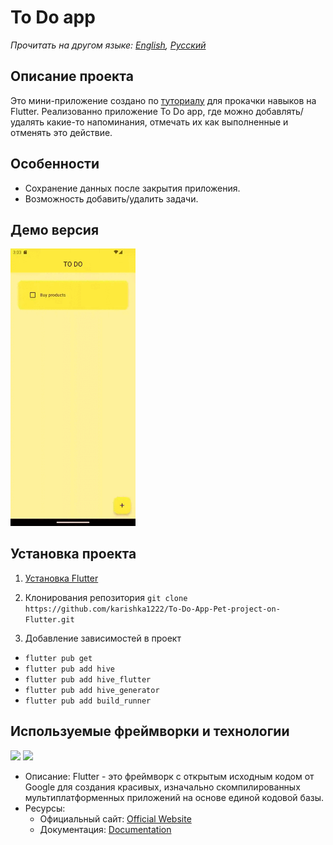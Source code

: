 # To Do app

_Прочитать на другом языке: [English](README.md), [Русский](README.ru.md)_

## Описание проекта

Это мини-приложение создано по [туториалу](https://www.youtube.com/watch?v=HQ_ytw58tC4&t=4228s) для прокачки навыков на Flutter.
Реализованно приложение To Do app, где можно добавлять/удалять какие-то напоминания, отмечать их как выполненные и отменять это действие.

## Особенности

- Сохранение данных после закрытия приложения.
- Возможность добавить/удалить задачи.

## Демо версия

<img src="assets/demo/demo.gif" width="200" />

## Установка проекта

1. [Установка Flutter](https://docs.flutter.dev/get-started/install)

2. Клонирования репозитория
   `git clone https://github.com/karishka1222/To-Do-App-Pet-project-on-Flutter.git`

3. Добавление зависимостей в проект

- `flutter pub get`
- `flutter pub add hive`
- `flutter pub add hive_flutter`
- `flutter pub add hive_generator`
- `flutter pub add build_runner`

## Используемые фреймворки и технологии

<img src="https://img.shields.io/badge/Flutter%20-%2302569B.svg?&style=for-the-badge&logo=Flutter&logoColor=white" />

<img src="https://img.shields.io/badge/dart-%230175C2.svg?&style=for-the-badge&logo=dart&logoColor=white"/>

* Описание: Flutter - это фреймворк с открытым исходным кодом от Google для создания красивых, изначально скомпилированных мультиплатформенных приложений на основе единой кодовой базы.
* Ресурсы:
  * Официальный сайт: [Official Website](https://flutter.dev/)
  * Документация: [Documentation](https://docs.flutter.dev/)